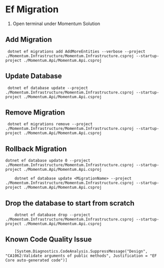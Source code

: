 # Ef Migration

1. Open terminal under Momentum Solution

## Add Migration

```
 dotnet ef migrations add AddMoreEntities --verbose --project ./Momentum.Infrastructure/Momentum.Infrastructure.csproj --startup-project ./Momentum.Api/Momentum.Api.csproj
```

## Update Database

```
 dotnet ef database update --project ./Momentum.Infrastructure/Momentum.Infrastructure.csproj --startup-project ./Momentum.Api/Momentum.Api.csproj
```

## Remove Migration

```
 dotnet ef migrations remove --project ./Momentum.Infrastructure/Momentum.Infrastructure.csproj --startup-project ./Momentum.Api/Momentum.Api.csproj
```

## Rollback Migration

```
dotnet ef database update 0 --project ./Momentum.Infrastructure/Momentum.Infrastructure.csproj --startup-project ./Momentum.Api/Momentum.Api.csproj
```

```
    dotnet ef database update <MigrationName> --project ./Momentum.Infrastructure/Momentum.Infrastructure.csproj --startup-project ./Momentum.Api/Momentum.Api.csproj
```

## Drop the database to start from scratch

```
    dotnet ef database drop --project ./Momentum.Infrastructure/Momentum.Infrastructure.csproj --startup-project ./Momentum.Api/Momentum.Api.csproj
```

## Known Code Quality Issue

```
    [System.Diagnostics.CodeAnalysis.SuppressMessage("Design", "CA1062:Validate arguments of public methods", Justification = "EF Core auto-generated code")]
```